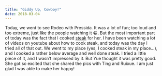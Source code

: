 ```yaml
---
title: "Giddy Up, Cowboy!"
date: 2018-03-04
---
```

Today, we went to see Rodeo with Pressida. It was a lot of fun; too loud and too extreme, just like the people watching it 😀. But the most important part of today was the fact that I cooked [steak](https://media.giphy.com/media/t8t3VPvJEBVxC/giphy.gif) for her. I have been watching a lot of videos on youtube about how to cook steak, and today was the day I tried all of that out. We went to my place (yes, I cooked steak in my place…), and I cooked a rather below average and well done steak. I tried a little piece of it, and I wasn’t impressed by it. But Yue thought it was pretty good. She got so excited that she shared the pics with Ting and Ruixue. I am just glad I was able to make her happy!